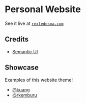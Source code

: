 Personal Website
================

See it live at [`rexledesma.com`](https://rexledesma.com)

## Credits

- [Semantic UI](https://semantic-ui.com)

## Showcase

Examples of this website theme!

- [@kuang](http://justinkuang.com)
- [@rkemburu](http://ravikemburu.me/)
